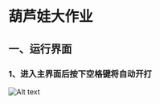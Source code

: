 # 葫芦娃大作业
## 一、运行界面
### 1、进入主界面后按下空格键将自动开打
![Alt text](https://github.com/Tina-XX/java-2017f-homework/blob/master/Fianl%20Project/薛雨婷-151220138/screenshot/start.png)
